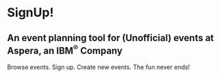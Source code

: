 # SignUp!
## An event planning tool for (Unofficial) events at Aspera, an IBM<sup>&reg;</sup> Company

Browse events. Sign up. Create new events. The fun never ends!
